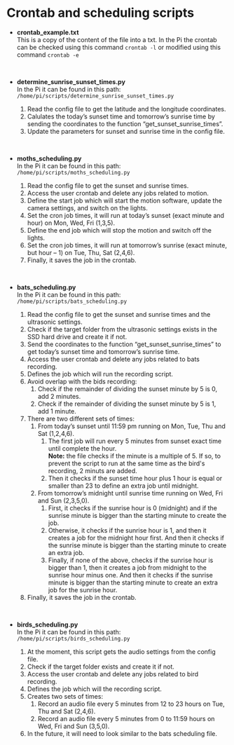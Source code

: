 # Crontab and scheduling scripts

- **crontab_example.txt**  
This is a copy of the content of the file into a txt. In the Pi the crontab can be checked using this command ```crontab -l``` or modified using this command ```crontab -e```  

<br/>

- **determine_sunrise_sunset_times.py**  
  In the Pi it can be found in this path: ```/home/pi/scripts/determine_sunrise_sunset_times.py```

  1. Read the config file to get the latitude and the longitude coordinates.  
  2. Calulates the today’s sunset time and tomorrow’s sunrise time by sending the coordinates to the function “get_sunset_sunrise_times”.  
  3. Update the parameters for sunset and sunrise time in the config file.  

<br/>

- **moths_scheduling.py**  
  In the Pi it can be found in this path: ```/home/pi/scripts/moths_scheduling.py```  

  1. Read the config file to get the sunset and sunrise times.  
  2. Access the user crontab and delete any jobs related to motion.  
  3. Define the start job which will start the motion software, update the camera settings, and switch on the lights.  
  4. Set the cron job times, it will run at today’s sunset (exact minute and hour) on Mon, Wed, Fri (1,3,5).  
  5. Define the end job which will stop the motion and switch off the lights.
  6. Set the cron job times, it will run at tomorrow’s sunrise (exact minute, but hour – 1) on Tue, Thu, Sat (2,4,6).  
  7. Finally, it saves the job in the crontab.  

<br/>

- **bats_scheduling.py**  
  In the Pi it can be found in this path: ```/home/pi/scripts/bats_scheduling.py```  

  1. Read the config file to get the sunset and sunrise times and the ultrasonic settings.  
  2. Check if the target folder from the ultrasonic settings exists in the SSD hard drive and create it if not.  
  3. Send the coordinates to the function “get_sunset_sunrise_times” to get today’s sunset time and tomorrow’s sunrise time.  
  4. Access the user crontab and delete any jobs related to bats recording.  
  5. Defines the job which will run the recording script.  
  6. Avoid overlap with the bids recording:  
      1. Check if the remainder of dividing the sunset minute by 5 is 0, add 2 minutes.  
      2. Check if the remainder of dividing the sunset minute by 5 is 1, add 1 minute.
  7. There are two different sets of times:  
      1. From today’s sunset until 11:59 pm running on Mon, Tue, Thu and Sat (1,2,4,6).
          1. The first job will run every 5 minutes from sunset exact time until complete the hour.  
          **Note:** the file checks if the minute is a multiple of 5. If so, to prevent the script to run at the same time as the bird's recording, 2 minuts are added.  
          1. Then it checks if the sunset time hour plus 1 hour is equal or smaller than 23 to define an extra job until midnight.  
      2. From tomorrow’s midnight until sunrise time running on Wed, Fri and Sun (2,3,5,0).  
          1. First, it checks if the sunrise hour is 0 (midnight) and if the sunrise minute is bigger than the starting minute to create the job.  
          2. Otherwise, it checks if the sunrise hour is 1, and then it creates a job for the midnight hour first. And then it checks if the sunrise minute is bigger than the starting minute to create an extra job.  
          3. Finally, if none of the above, checks if the sunrise hour is bigger than 1, then it creates a job from midnight to the sunrise hour minus one. And then it checks if the sunrise minute is bigger than the starting minute to create an extra job for the sunrise hour.  
  7. Finally, it saves the job in the crontab.  

<br/>

- **birds_scheduling.py**  
  In the Pi it can be found in this path: ```/home/pi/scripts/birds_scheduling.py```

  1. At the moment, this script gets the audio settings from the config file.  
  2. Check if the target folder exists and create it if not.  
  3. Access the user crontab and delete any jobs related to bird recording.  
  4. Defines the job which will the recording script.  
  5. Creates two sets of times:  
      1. Record an audio file every 5 minutes from 12 to 23 hours on Tue, Thu and Sat (2,4,6).  
      2. Record an audio file every 5 minutes from 0 to 11:59 hours on Wed, Fri and Sun (3,5,0).  
  6. In the future, it will need to look similar to the bats scheduling file.  
